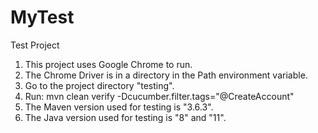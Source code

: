 # MyTest
Test Project

1. This project uses Google Chrome to run.
2. The Chrome Driver is in a directory in the Path environment variable.
3. Go to the project directory "testing".
4. Run: mvn clean verify -Dcucumber.filter.tags="@CreateAccount"
5. The Maven version used for testing is "3.6.3".
6. The Java version used for testing is "8" and "11".
